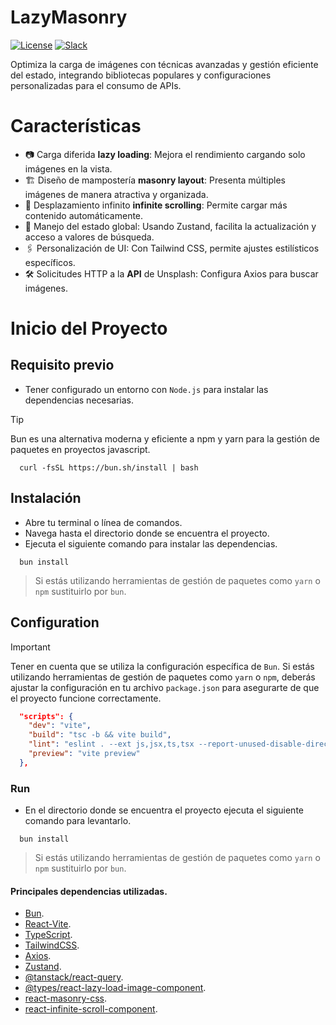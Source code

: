 # LazyMasonry

[![License](http://img.shields.io/:license-Apache%202-blue.svg)](http://www.apache.org/licenses/LICENSE-2.0.txt)
[![Slack](https://img.shields.io/badge/Slack-Join%20our%20community-brightgreen?style=flat&logo=slack)](https://join.slack.com/t/querybook/shared_invite/zt-se82lvld-yyzRIqvIASsyYozk7jMCYQ)

Optimiza la carga de imágenes con técnicas avanzadas y gestión eficiente del estado, integrando bibliotecas populares y configuraciones personalizadas para el consumo de APIs.

# Características

- 📷 Carga diferida **lazy loading**: Mejora el rendimiento cargando solo imágenes en la vista.
- 🏗️ Diseño de mampostería **masonry layout**: Presenta múltiples imágenes de manera atractiva y organizada.
- 🔁 Desplazamiento infinito **infinite scrolling**: Permite cargar más contenido automáticamente.
- 🔄 Manejo del estado global: Usando Zustand, facilita la actualización y acceso a valores de búsqueda.
- 🖇️ Personalización de UI: Con Tailwind CSS, permite ajustes estilísticos específicos.
- 🛠️ Solicitudes HTTP a la **API** de Unsplash: Configura Axios para buscar imágenes.

# Inicio del Proyecto

## Requisito previo

- Tener configurado un entorno con `Node.js` para instalar las dependencias necesarias.

> [!TIP]
> Bun es una alternativa moderna y eficiente a npm y yarn para la gestión de paquetes en proyectos javascript.
>
> ```shell
>   curl -fsSL https://bun.sh/install | bash
> ```

## Instalación

- Abre tu terminal o línea de comandos.
- Navega hasta el directorio donde se encuentra el proyecto.
- Ejecuta el siguiente comando para instalar las dependencias.

```shell
  bun install
```

> Si estás utilizando herramientas de gestión de paquetes como `yarn` o `npm` sustituirlo por `bun`.

## Configuration

> [!IMPORTANT]
> Tener en cuenta que se utiliza la configuración específica de `Bun`.
> Si estás utilizando herramientas de gestión de paquetes como `yarn` o `npm`, deberás ajustar la configuración en tu archivo `package.json` para asegurarte de que el proyecto funcione correctamente.

```json
  "scripts": {
    "dev": "vite",
    "build": "tsc -b && vite build",
    "lint": "eslint . --ext js,jsx,ts,tsx --report-unused-disable-directives --max-warnings 0",
    "preview": "vite preview"
  },
```

### Run

- En el directorio donde se encuentra el proyecto ejecuta el siguiente comando para levantarlo.

```shell
  bun install
```

> Si estás utilizando herramientas de gestión de paquetes como `yarn` o `npm` sustituirlo por `bun`.

#### Principales dependencias utilizadas.

- [Bun](https://bun.sh/docs/cli/install).
- [React-Vite](https://es.vitejs.dev/guide/).
- [TypeScript](https://es.vitejs.dev/guide/).
- [TailwindCSS](https://tailwindcss.com/docs/installation).
- [Axios](https://www.npmjs.com/package/axios).
- [Zustand](https://docs.pmnd.rs/zustand/getting-started/introduction).
- [@tanstack/react-query](https://www.npmjs.com/package/@tanstack/react-query).
- [@types/react-lazy-load-image-component](https://www.npmjs.com/package/@types/react-lazy-load-image-component).
- [react-masonry-css](https://www.npmjs.com/package/react-masonry-css).
- [react-infinite-scroll-component](https://www.npmjs.com/package/react-infinite-scroll-component).
